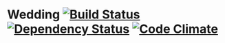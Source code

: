 # Wedding [![Build Status](https://secure.travis-ci.org/JustinCampbell/Wedding.png)](https://secure.travis-ci.org/JustinCampbell/Wedding) [![Dependency Status](https://gemnasium.com/JustinCampbell/Wedding.png)](https://gemnasium.com/JustinCampbell/Wedding) [![Code Climate](https://codeclimate.com/badge.png)](https://codeclimate.com/github/JustinCampbell/wedding)
